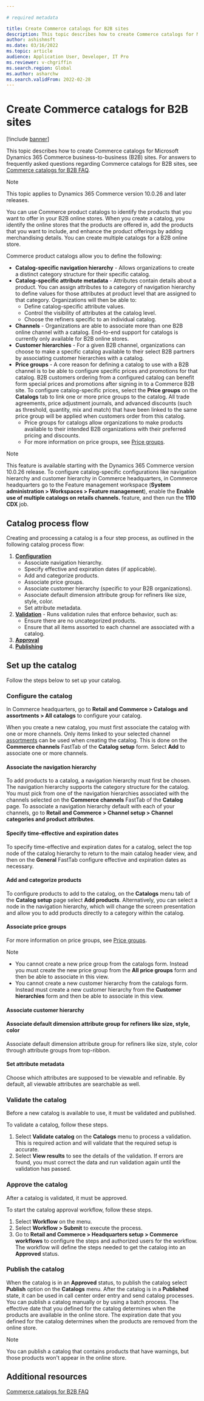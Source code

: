 ```yaml
---
  
# required metadata

title: Create Commerce catalogs for B2B sites
description: This topic describes how to create Commerce catalogs for Microsoft Dynamics 365 Commerce business-to-business (B2B) sites.
author: ashishmsft
ms.date: 03/16/2022
ms.topic: article
audience: Application User, Developer, IT Pro
ms.reviewer: v-chgriffin
ms.search.region: Global
ms.author: asharchw
ms.search.validFrom: 2022-02-28
---
```


# Create Commerce catalogs for B2B sites 

[!include [banner](includes/banner.md)]

This topic describes how to create Commerce catalogs for Microsoft Dynamics 365 Commerce business-to-business (B2B) sites. For answers to frequently asked questions regarding Commerce catalogs for B2B sites, see [Commerce catalogs for B2B FAQ](catalogs-b2b-sites-FAQ.md).

> [!NOTE]
> This topic applies to Dynamics 365 Commerce version 10.0.26 and later releases.

You can use Commerce product catalogs to identify the products that you want to offer in your B2B online stores. When you create a catalog, you identify the online stores that the products are offered in, add the products that you want to include, and enhance the product offerings by adding merchandising details. You can create multiple catalogs for a B2B online store.

Commerce product catalogs allow you to define the following:

- **Catalog-specific navigation hierarchy** - Allows organizations to create a distinct category structure for their specific catalog.
- **Catalog-specific attribute metadata** - Attributes contain details about a product. You can assign attributes to a category of navigation hierarchy to define values for those attributes at product level that are assigned to that category. Organizations will then be able to:
    - Define catalog-specific attribute values.
    - Control the visibility of attributes at the catalog level. 
    - Choose the refiners specific to an individual catalog.
- **Channels** - Organizations are able to associate more than one B2B online channel with a catalog. End-to-end support for catalogs is currently only available for B2B online stores.  
- **Customer hierarchies** - For a given B2B channel, organizations can choose to make a specific catalog available to their select B2B partners by associating customer hierarchies with a catalog. 
- **Price groups** - A core reason for defining a catalog to use with a B2B channel is to be able to configure specific prices and promotions for that catalog. B2B customers ordering from a configured catalog can benefit form special prices and promotions after signing in to a Commerce B2B site. To configure catalog-specific prices, select the **Price groups** on the **Catalogs** tab to link one or more price groups to the catalog. All trade agreements, price adjustment journals, and advanced discounts (such as threshold, quantity, mix and match) that have been linked to the same price group will be applied when customers order from this catalog.
    - Price groups for catalogs allow organizations to make products available to their intended B2B organizations with their preferred pricing and discounts. 
    - For more information on price groups, see [Price groups](price-management.md#price-groups).
  
<!-- ![Commerce product catalogs preview](./media/Commerce_Catalogs.png)-->

> [!NOTE]
> This feature is available starting with the Dynamics 365 Commerce version 10.0.26 release. To configure catalog-specific configurations like navigation hierarchy and customer hierarchy in Commerce headquarters, in Commerce headquarters go to the Feature management workspace (**System administration \> Workspaces \> Feature management**), enable the **Enable use of multiple catalogs on retails channels.** feature, and then run the **1110 CDX** job. 

<!-- ![Feature management - Enable Commerce Catalog Feature](./media/Commerce-Catalogs-Feature-Management.jpeg)-->

## Catalog process flow

Creating and processing a catalog is a four step process, as outlined in the following catalog process flow:

1. **[Configuration](#configure-the-catalog)** 
    - Associate navigation hierarchy.
    - Specify effective and expiration dates (if applicable).
    - Add and categorize products. 
    - Associate price groups.
    - Associate customer hierarchy (specific to your B2B organizations). 
    - Associate default dimension attribute group for refiners like size, style, color. 
    - Set attribute metadata.  
1. **[Validation](#validate-the-catalog)** - Runs validation rules that enforce behavior, such as: 
    - Ensure there are no uncategorized products. 
    - Ensure that all items assorted to each channel are associated with a catalog.
1. **[Approval](#approve-the-catalog)** 
1. **[Publishing](#publish-the-catalog)**

## Set up the catalog

Follow the steps below to set up your catalog.

### Configure the catalog

In Commerce headquarters, go to **Retail and Commerce \> Catalogs and assortments \> All catalogs** to configure your catalog.

When you create a new catalog, you must first associate the catalog with one or more channels. Only items linked to your selected channel [assortments](/dynamics365/unified-operations/retail/assortments) can be used when creating the catalog. This is done on the **Commerce channels** FastTab of the **Catalog setup** form. Select **Add** to associate one or more channels. 

#### Associate the navigation hierarchy

To add products to a catalog, a navigation hierarchy must first be chosen. The navigation hierarchy supports the category structure for the catalog. You must pick from one of the navigation hierarchies associated with the channels selected on the **Commerce channels** FastTab of the **Catalog** page. To associate a navigation hierarchy default with each of your channels, go to **Retail and Commerce \> Channel setup \> Channel categories and product attributes**.

#### Specify time-effective and expiration dates

To specify time-effective and expiration dates for a catalog, select the top node of the catalog hierarchy to return to the main catalog header view, and then on the **General** FastTab configure effective and expiration dates as necessary.

#### Add and categorize products

To configure products to add to the catalog, on the **Catalogs** menu tab of the **Catalog setup** page select **Add products**. Alternatively, you can select a node in the navigation hierarchy, which will change the screen presentation and allow you to add products directly to a category within the catalog.

<!--NEED CATEGORIZATION STEPS-->

#### Associate price groups

<!--NEED INTRO, STEPS-->

For more information on price groups, see [Price groups](price-management.md#price-groups).

> [!NOTE]
> - You cannot create a new price group from the catalogs form. Instead you must create the new price group from the **All price groups** form and then be able to associate in this view.
> - You cannot create a new customer hierarchy from the catalogs form. Instead must create a new customer hierarchy from the **Customer hierarchies** form and then be able to associate in this view.

#### Associate customer hierarchy

<!--NEED INTRO, STEPS-->

#### Associate default dimension attribute group for refiners like size, style, color

Associate default dimension attribute group for refiners like size, style, color through attribute groups from top-ribbon. 

<!--NEED STEPS-->

#### Set attribute metadata

Choose which attributes are supposed to be viewable and refinable. By default, all viewable attributes are searchable as well.

<!--NEED STEPS-->

### Validate the catalog

Before a new catalog is available to use, it must be validated and published. 

To validate a catalog, follow these steps.

1. Select **Validate catalog** on the **Catalogs** menu to process a validation. This is required action and will validate that the required setup is accurate. 
1. Select **View results** to see the details of the validation. If errors are found, you must correct the data and run validation again until the validation has passed.

### Approve the catalog

After a catalog is validated, it must be approved. 

To start the catalog approval workflow, follow these steps.

1. Select **Workflow** on the menu. 
1. Select **Workflow \> Submit** to execute the process. 
1. Go to **Retail and Commerce \> Headquarters setup \> Commerce workflows** to configure the steps and authorized users for the workflow. The workflow will define the steps needed to get the catalog into an **Approved** status.

### Publish the catalog

When the catalog is in an **Approved** status, to publish the catalog select **Publish** option on the **Catalogs** menu. After the catalog is in a **Published** state, it can be used in call center order entry and send catalog processes. You can publish a catalog manually or by using a batch process. The effective date that you defined for the catalog determines when the products are available in the online store. The expiration date that you defined for the catalog determines when the products are removed from the online store.
 
> [!NOTE]
> You can publish a catalog that contains products that have warnings, but those products won't appear in the online store.

## Additional resources

[Commerce catalogs for B2B FAQ](catalogs-b2b-sites-FAQ.md)
